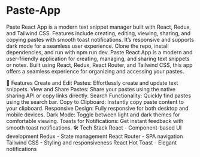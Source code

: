 # Paste-App
Paste React App is a modern text snippet manager built with React, Redux, and Tailwind CSS. Features include creating, editing, viewing, sharing, and copying pastes with smooth toast notifications. It’s responsive and supports dark mode for a seamless user experience. Clone the repo, install dependencies, and run with npm run dev. 
Paste React App is a modern and user-friendly application for creating, managing, and sharing text snippets or notes. Built using React, Redux, React Router, and Tailwind CSS, this app offers a seamless experience for organizing and accessing your pastes.

🚀 Features
Create and Edit Pastes: Effortlessly create and update text snippets.
View and Share Pastes: Share your pastes using the native sharing API or copy links directly.
Search Functionality: Quickly find pastes using the search bar.
Copy to Clipboard: Instantly copy paste content to your clipboard.
Responsive Design: Fully responsive for both desktop and mobile devices.
Dark Mode: Toggle between light and dark themes for comfortable viewing.
Toasts for Notifications: Get instant feedback with smooth toast notifications.
🛠️ Tech Stack
React - Component-based UI development
Redux - State management
React Router - SPA navigation
Tailwind CSS - Styling and responsiveness
React Hot Toast - Elegant notifications

